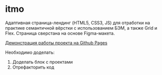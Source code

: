 # itmo

Адаптивная страница-лендинг (HTML5, CSS3, JS) для отработки на практике семантичной вёрстки c использованием БЭМ, а также Grid и Flex. Страница сверстана на основе Figma-макета.

[Демонстрация работы проекта на Github Pages](https://ch1ppyone.github.io/itmo/)


Необходимо доделать:
1. Доделать блок с проектами
2. Отрефакторить код
